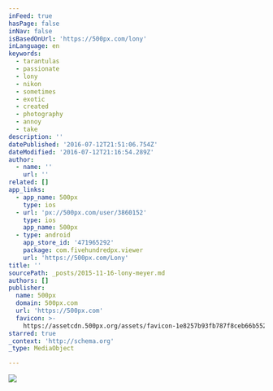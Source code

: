 ```yaml
---
inFeed: true
hasPage: false
inNav: false
isBasedOnUrl: 'https://500px.com/lony'
inLanguage: en
keywords:
  - tarantulas
  - passionate
  - lony
  - nikon
  - sometimes
  - exotic
  - created
  - photography
  - annoy
  - take
description: ''
datePublished: '2016-07-12T21:51:06.754Z'
dateModified: '2016-07-12T21:16:54.289Z'
author:
  - name: ''
    url: ''
related: []
app_links:
  - app_name: 500px
    type: ios
  - url: 'px://500px.com/user/3860152'
    type: ios
    app_name: 500px
  - type: android
    app_store_id: '471965292'
    package: com.fivehundredpx.viewer
    url: 'https://500px.com/Lony'
title: ''
sourcePath: _posts/2015-11-16-lony-meyer.md
authors: []
publisher:
  name: 500px
  domain: 500px.com
  url: 'https://500px.com'
  favicon: >-
    https://assetcdn.500px.org/assets/favicon-1e8257b93fb787f8ceb66b5522ee853c.ico
starred: true
_context: 'http://schema.org'
_type: MediaObject

---
```

[][0]
![](https://the-grid-user-content.s3-us-west-2.amazonaws.com/fe5013c7-47de-4a73-b51e-72fc79974770.png)

[0]: null